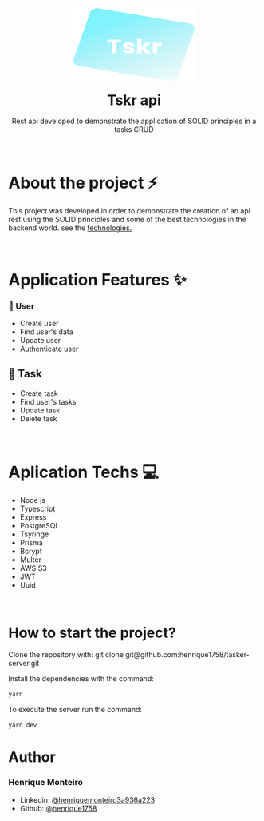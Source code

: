 <p align="center">
  <img style="width: 250px; height: 150px;" src="./logo.svg" alt="taskr logo">
</p>

<h1 align="center" style="margin: 16px 0;">Tskr api</h1>

<p align="center" style="margin-top: 16px;">Rest api developed to demonstrate the application of SOLID principles in a tasks CRUD</p>

<br />

<h2 style="font-size: 2rem; margin-bottom: 1rem;">About the project ⚡</h2>

<p>This project was developed in order to demonstrate the creation of an api rest using the SOLID principles and some of the best technologies in the backend world. see the <a href="#techs">technologies.</a></p>

<br />

<h2 style="font-size: 2rem; margin-bottom: 1rem;"> Application Features ✨</h2>

<h3>🤗 User</h3>

<ul>
  <li>Create user</li>
  <li>Find user's data</li>
  <li>Update user</li>
  <li>Authenticate user</li>
</ul>

<h2>📃 Task</h2>

<ul>
  <li>Create task</li>
  <li>Find user's tasks</li>
  <li>Update task</li>
  <li>Delete task</li>
</ul>

<br />

<h2 style="font-size: 2rem; margin-bottom: 1rem;">Aplication Techs 💻</h2>

<ul>
  <li>Node js</li>
  <li>Typescript</li>
  <li>Express</li>
  <li>PostgreSQL</li>
  <li>Tsyringe</li>
  <li>Prisma</li>
  <li>Bcrypt</li>
  <li>Multer</li>
  <li>AWS S3</li>
  <li>JWT</li>
  <li>Uuid</li>
</ul>

<br />

# How to start the project?

<p>Clone the repository with: git clone git@github.com:henrique1758/tasker-server.git</p>

<p>Install the dependencies with the command:</p>

```sh
yarn
```
<p>To execute the server run the command:</p>

```sh
yarn dev
```
# Author 

<h3>Henrique Monteiro</h3>

<ul>
  <li>
    Linkedin: <a href="https://www.linkedin.com/in/henrique-monteiro-3a936a223/" target="_blank">@henriquemonteiro3a936a223</a>
  </li>
  <li>
    Github: <a href="https://github.com/henrique1758/" target="_blank">@henrique1758</a>
  </li>
</ul>
